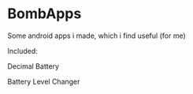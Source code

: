 # BombApps
Some android apps i made, which i find useful (for me)

Included:

Decimal Battery

Battery Level Changer
